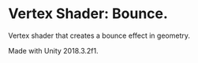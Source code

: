 # Vertex Shader: Bounce.

Vertex shader that creates a bounce effect in geometry.

Made with Unity 2018.3.2f1.
